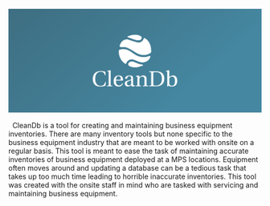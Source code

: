<!-- <h1 style="text-align: center; color: #34D6E3; font-size: 40px">CleanDb</h1> -->
<p><img src='./assets/imgs/logo.png'/></p>
&nbsp;&nbsp;CleanDb is a tool for creating and maintaining business equipment inventories. There are many inventory tools but none specific to the business equipment industry that are meant to be worked with onsite on a regular basis. This tool is meant to ease the task of maintaining accurate inventories of business equipment deployed at a MPS locations. Equipment often moves around and updating a database can be a tedious task that takes up too much time leading to horrible inaccurate inventories. This tool was created with the onsite staff in mind who are tasked with servicing and maintaining business equipment.

